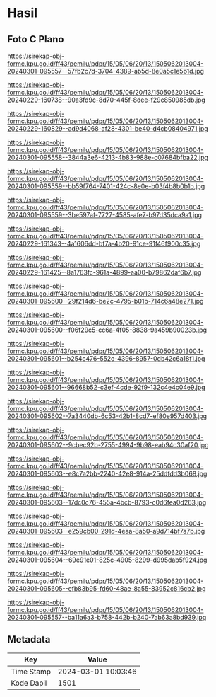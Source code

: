 # Hasil

## Foto C Plano

https://sirekap-obj-formc.kpu.go.id/ff43/pemilu/pdpr/15/05/06/20/13/1505062013004-20240301-095557--57fb2c7d-3704-4389-ab5d-8e0a5c1e5b1d.jpg

https://sirekap-obj-formc.kpu.go.id/ff43/pemilu/pdpr/15/05/06/20/13/1505062013004-20240229-160738--90a3fd9c-8d70-445f-8dee-f29c850985db.jpg

https://sirekap-obj-formc.kpu.go.id/ff43/pemilu/pdpr/15/05/06/20/13/1505062013004-20240229-160829--ad9d4068-af28-4301-be40-d4cb08404971.jpg

https://sirekap-obj-formc.kpu.go.id/ff43/pemilu/pdpr/15/05/06/20/13/1505062013004-20240301-095558--3844a3e6-4213-4b83-988e-c07684bfba22.jpg

https://sirekap-obj-formc.kpu.go.id/ff43/pemilu/pdpr/15/05/06/20/13/1505062013004-20240301-095559--bb59f764-7401-424c-8e0e-b03f4b8b0b1b.jpg

https://sirekap-obj-formc.kpu.go.id/ff43/pemilu/pdpr/15/05/06/20/13/1505062013004-20240301-095559--3be597af-7727-4585-afe7-b97d35dca9a1.jpg

https://sirekap-obj-formc.kpu.go.id/ff43/pemilu/pdpr/15/05/06/20/13/1505062013004-20240229-161343--4a1606dd-bf7a-4b20-91ce-91f46f900c35.jpg

https://sirekap-obj-formc.kpu.go.id/ff43/pemilu/pdpr/15/05/06/20/13/1505062013004-20240229-161425--8a1763fc-961a-4899-aa00-b79862daf6b7.jpg

https://sirekap-obj-formc.kpu.go.id/ff43/pemilu/pdpr/15/05/06/20/13/1505062013004-20240301-095600--29f214d6-be2c-4795-b01b-714c6a48e271.jpg

https://sirekap-obj-formc.kpu.go.id/ff43/pemilu/pdpr/15/05/06/20/13/1505062013004-20240301-095600--f06f29c5-cc6a-4f05-8838-9a459b90023b.jpg

https://sirekap-obj-formc.kpu.go.id/ff43/pemilu/pdpr/15/05/06/20/13/1505062013004-20240301-095601--b254c476-552c-4396-8957-0db42c6a18f1.jpg

https://sirekap-obj-formc.kpu.go.id/ff43/pemilu/pdpr/15/05/06/20/13/1505062013004-20240301-095601--96668b52-c3ef-4cde-92f9-132c4e4c04e9.jpg

https://sirekap-obj-formc.kpu.go.id/ff43/pemilu/pdpr/15/05/06/20/13/1505062013004-20240301-095602--7a3440db-6c53-42b1-8cd7-ef80e957d403.jpg

https://sirekap-obj-formc.kpu.go.id/ff43/pemilu/pdpr/15/05/06/20/13/1505062013004-20240301-095602--9cbec92b-2755-4994-9b98-eab94c30af20.jpg

https://sirekap-obj-formc.kpu.go.id/ff43/pemilu/pdpr/15/05/06/20/13/1505062013004-20240301-095603--e8c7a2bb-2240-42e8-914a-25ddfdd3b068.jpg

https://sirekap-obj-formc.kpu.go.id/ff43/pemilu/pdpr/15/05/06/20/13/1505062013004-20240301-095603--17dc0c76-455a-4bcb-8793-c0d6fea0d263.jpg

https://sirekap-obj-formc.kpu.go.id/ff43/pemilu/pdpr/15/05/06/20/13/1505062013004-20240301-095603--e259cb00-291d-4eaa-8a50-a9d714bf7a7b.jpg

https://sirekap-obj-formc.kpu.go.id/ff43/pemilu/pdpr/15/05/06/20/13/1505062013004-20240301-095604--69e91e01-825c-4905-8299-d995dab5f924.jpg

https://sirekap-obj-formc.kpu.go.id/ff43/pemilu/pdpr/15/05/06/20/13/1505062013004-20240301-095605--efb83b95-fd60-48ae-8a55-83952c816cb2.jpg

https://sirekap-obj-formc.kpu.go.id/ff43/pemilu/pdpr/15/05/06/20/13/1505062013004-20240301-095557--ba11a6a3-b758-442b-b240-7ab63a8bd939.jpg


## Metadata

| Key        | Value               |
| ---------- | ------------------- |
| Time Stamp | 2024-03-01 10:03:46 |
| Kode Dapil | 1501                |



